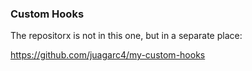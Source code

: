 ### Custom Hooks

The repositorx is not in this one, but in a separate place:

https://github.com/juagarc4/my-custom-hooks
